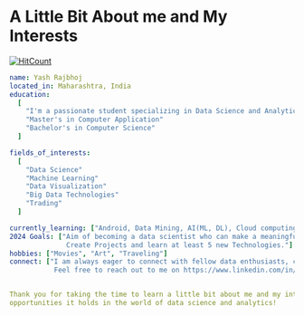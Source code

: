 # A Little Bit About me and My Interests
  [![HitCount](https://hits.dwyl.com/Yash-Rajbhoj2001/Yash-Rajbhoj2001.svg?style=flat-square&show=unique)](http://hits.dwyl.com/Yash-Rajbhoj2001/Yash-Rajbhoj2001)

```yaml
name: Yash Rajbhoj
located_in: Maharashtra, India
education: 
  [
    "I'm a passionate student specializing in Data Science and Analytics",
    "Master's in Computer Application"
    "Bachelor's in Computer Science"
  ]

fields_of_interests:
  [
    "Data Science"
    "Machine Learning"
    "Data Visualization"
    "Big Data Technologies"
    "Trading"
  ]

currently_learning: ["Android, Data Mining, AI(ML, DL), Cloud computing"]
2024 Goals: ["Aim of becoming a data scientist who can make a meaningful impact,
              Create Projects and learn at least 5 new Technologies."]
hobbies: ["Movies", "Art", "Traveling"]
connect: ["I am always eager to connect with fellow data enthusiasts, collaborate on projects, and share knowledge.
           Feel free to reach out to me on https://www.linkedin.com/in/yash-rajbhoj and let's connect!"]


Thank you for taking the time to learn a little bit about me and my interests. I'm excited about the future and the
opportunities it holds in the world of data science and analytics!
```

